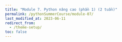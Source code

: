 ```yaml
---
title: "Module 7. Python nâng cao (phần 1) (2 tuần)"
permalink: /pythonSummerCourse/module-07/
last_modified_at: 2023-06-11
redirect_from:
  - /theme-setup/
toc: false
---
```

